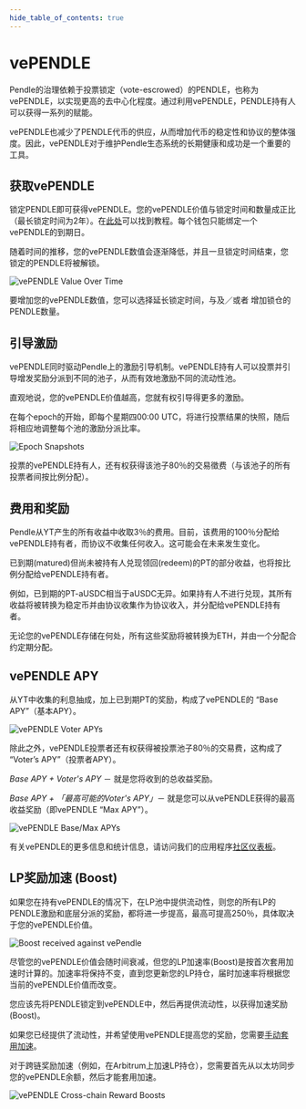 ```yaml
---
hide_table_of_contents: true
---
```


# vePENDLE

Pendle的治理依赖于投票锁定（vote-escrowed）的PENDLE，也称为vePENDLE，以实现更高的去中心化程度。通过利用vePENDLE，PENDLE持有人可以获得一系列的赋能。

vePENDLE也减少了PENDLE代币的供应，从而增加代币的稳定性和协议的整体强度。因此，vePENDLE对于维护Pendle生态系统的长期健康和成功是一个重要的工具。

## 获取vePENDLE

锁定PENDLE即可获得vePENDLE。您的vePENDLE价值与锁定时间和数量成正比（最长锁定时间为2年）。在[此处](./Guides/Lock.md)可以找到教程。每个钱包只能绑定一个vePENDLE的到期日。

随着时间的推移，您的vePENDLE数值会逐渐降低，并且一旦锁定时间结束，您锁定的PENDLE将被解锁。

![vePENDLE Value Over Time](/img/ProtocolMechanics/vependle_value.jpg "vePENDLE Value Over Time")

要增加您的vePENDLE数值，您可以选择延长锁定时间，与及／或者 增加锁仓的PENDLE数量。

## 引导激励

vePENDLE同时驱动Pendle上的激励引导机制。vePENDLE持有人可以投票并引导增发奖励分派到不同的池子，从而有效地激励不同的流动性池。

直观地说，您的vePENDLE价值越高，您就有权引导得更多的激励。

在每个epoch的开始，即每个星期四00:00 UTC，将进行投票结果的快照，随后将相应地调整每个池的激励分派比率。

![Epoch Snapshots](/img/ProtocolMechanics/epoch_snapshots.jpg "Epoch Snapshots")

投票的vePENDLE持有人，还有权获得该池子80％的交易徵费（与该池子的所有投票者间按比例分配）。

## 费用和奖励

Pendle从YT产生的所有收益中收取3％的费用。目前，该费用的100％分配给vePENDLE持有者，而协议不收集任何收入。这可能会在未来发生变化。

已到期(matured)但尚未被持有人兑现领回(redeem)的PT的部分收益，也将按比例分配给vePENDLE持有者。

例如，已到期的PT-aUSDC相当于aUSDC无异。如果持有人不进行兑现，其所有收益将被转换为稳定币并由协议收集作为协议收入，并分配给vePENDLE持有者。

无论您的vePENDLE存储在何处，所有这些奖励将被转换为ETH，并由一个分配合约定期分配。

## vePENDLE APY

从YT中收集的利息抽成，加上已到期PT的奖励，构成了vePENDLE的 “Base APY”（基本APY）。

![vePENDLE Voter APYs](/img/ProtocolMechanics/vependle_voter_apys.png "vePENDLE Voter APYs")

除此之外，vePENDLE投票者还有权获得被投票池子80％的交易费，这构成了 “Voter’s APY”（投票者APY）。

_Base APY + Voter's APY_ － 就是您将收到的总收益奖励。

_Base APY + 「最高可能的Voter's APY」_－ 就是您可以从vePENDLE获得的最高收益奖励（即vePENDLE “Max APY”）。


![vePENDLE Base/Max APYs](/img/ProtocolMechanics/vependle_base_max_apys.png "vePENDLE Base/Max APYs")

有关vePENDLE的更多信息和统计信息，请访问我们的应用程序[社区仪表板](https://app.pendle.finance/vependle/stats)。

## LP奖励加速 (Boost)

如果您在持有vePENDLE的情况下，在LP池中提供流动性，则您的所有LP的PENDLE激励和底层分派的奖励，都将进一步提高，最高可提高250％，具体取决于您的vePENDLE价值。

![Boost received against vePendle](/img/ProtocolMechanics/vependle_boost.jpg "Boost received against vePendle")

尽管您的vePENDLE价值会随时间衰减，但您的LP加速率(Boost)是按首次套用加速时计算的。加速率将保持不变，直到您更新您的LP持仓，届时加速率将根据您当前的vePENDLE价值而改变。

您应该先将PENDLE锁定到vePENDLE中，然后再提供流动性，以获得加速奖励(Boost)。

如果您已经提供了流动性，并希望使用vePENDLE提高您的奖励，您需要[手动套用加速](./Guides/ApplyBoost.md)。

对于跨链奖励加速（例如，在Arbitrum上加速LP持仓），您需要首先从以太坊同步您的vePENDLE余额，然后才能套用加速。

![vePENDLE Cross-chain Reward Boosts](/img/ProtocolMechanics/vependle_crosschain.png "vePENDLE Cross-chain Reward Boosts")
